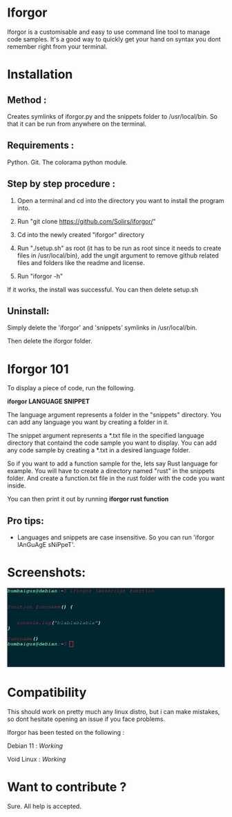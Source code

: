 # Iforgor

Iforgor is a customisable and easy to use command line tool to manage code samples.
It's a good way to quickly get your hand on syntax you dont remember right from your terminal.

# Installation

## Method :

Creates symlinks of iforgor.py and the snippets folder to /usr/local/bin. So that it can be run from anywhere on the terminal.

## Requirements : 

Python.
Git.
The colorama python module. 

## Step by step procedure :

1. Open a terminal and cd into the directory you want to install the program into.

2. Run "git clone https://github.com/Solirs/iforgor/"

3. Cd into the newly created "iforgor" directory

4. Run "./setup.sh" as root (it has to be run as root since it needs to create files in /usr/local/bin), add the ungit argument to remove github related files and folders like the readme and license.

5. Run "iforgor -h"

If it works, the install was successful.
You can then delete setup.sh 

## Uninstall:

Simply delete the 'iforgor' and 'snippets' symlinks in /usr/local/bin.

Then delete the iforgor folder.



# Iforgor 101

To display a piece of code, run the following.

**iforgor LANGUAGE SNIPPET**

The language argument represents a folder in the "snippets" directory.
You can add any language you want by creating a folder in it.

The snippet argument represents a *.txt file in the specified language directory that containd the code sample you want to display.
You can add any code sample by creating a *.txt in a desired language folder.

So if you want to add a function sample for the, lets say Rust language for example.
You will have to create a directory named "rust" in the snippets folder.
And create a function.txt file in the rust folder with the code you want inside.

You can then print it out by running **iforgor rust function**

## Pro tips:

- Languages and snippets are case insensitive. So you can run 'iforgor lAnGuAgE sNiPpeT'.







# Screenshots:

![alt text](https://github.com/Solirs/iforgor/blob/master/ressources/demo3.png?raw=true)



# Compatibility

This should work on pretty much any linux distro, but i can make mistakes, so dont hesitate opening an issue if you face problems.

Iforgor has been tested on the following :

Debian 11  : *Working*

Void Linux : *Working*




# Want to contribute ?

Sure. All help is accepted.
